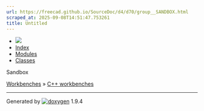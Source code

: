 ```yaml
---
url: https://freecad.github.io/SourceDoc/d4/d70/group__SANDBOX.html
scraped_at: 2025-09-08T14:51:47.753261
title: Untitled
---
```


  * [ ![](https://www.freecad.org/svg/logo-freecad.svg) ](https://freecadweb.org "FreeCAD")
  * [Index](../../index.html "Index")
  * [Modules](../../modules.html "Modules list")
  * [Classes](../../annotated.html "Annotated list")

Sandbox

[Workbenches](../../d2/df2/group__WORKBENCHES.html) » [C++
workbenches](../../dd/d0c/group__CWORKBENCHES.html)

* * *

Generated by
[![doxygen](../../doxygen.svg)](https://www.doxygen.org/index.html) 1.9.4

